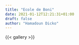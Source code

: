 ```yaml
---
title: "Ecole de Boni"
date: 2021-01-12T12:21:31+01:00
draft: false
author: "Hamadoun Dicko"
---
```



{{< gallery >}} 

